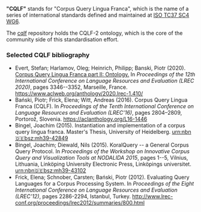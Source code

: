 **"CQLF"** stands for "Corpus Query Lingua Franca", which is the name of a series of international standards defined and maintained at [ISO TC37 SC4 WG6](https://www.iso.org/committee/297592.html).

The [cqlf](https://github.com/cqlf-ontology/cqlf) repository holds the CQLF-2 ontology, which is the core of the community side of this standardisation effort.


### Selected CQLF bibliography
* Evert, Stefan; Harlamov, Oleg; Heinrich, Philipp; Banski, Piotr (2020). [Corpus Query Lingua Franca part II: Ontology.](../cqlf/documentation/EvertEtc2020_CQLF2.pdf) In _Proceedings of the 12th International Conference on Language Resources and Evaluation (LREC 2020)_, pages 3346--3352, Marseille, France. https://www.aclweb.org/anthology/2020.lrec-1.410/
* Bański, Piotr; Frick, Elena; Witt, Andreas (2016). Corpus Query Lingua Franca (CQLF). In _Proceedings of the Tenth International Conference on Language Resources and Evaluation (LREC'16)_, pages 2804–2809, Portorož, Slovenia. https://aclanthology.org/L16-1446
* Bingel, Joachim (2015). Instantiation and implementation of a corpus query lingua franca. Master's Thesis, University of Heidelberg. [urn:nbn:de:bsz:mh39-42849](https://nbn-resolving.org/urn:nbn:de:bsz:mh39-42849)
* Bingel, Joachim; Diewald, Nils (2015). KoralQuery -- a General Corpus Query Protocol. In _Proceedings of the Workshop on Innovative Corpus Query and Visualization Tools at NODALIDA 2015_, pages 1--5, Vilnius, Lithuania, Linköping University Electronic Press, Linköpings universitet. [urn:nbn:de:bsz:mh39-43102](https://nbn-resolving.org/urn:nbn:de:bsz:mh39-43102)
* Frick, Elena; Schnober, Carsten; Bański, Piotr (2012). Evaluating Query Languages for a Corpus Processing System. In _Proceedings of the Eight International Conference on Language Resources and Evaluation (LREC'12)_, pages 2286-2294, Istanbul, Turkey. http://www.lrec-conf.org/proceedings/lrec2012/summaries/800.html
